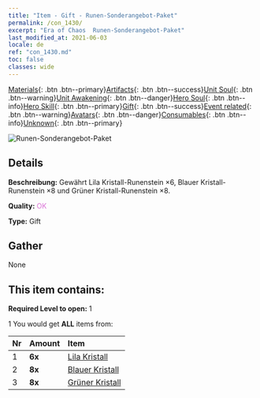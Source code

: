 ```yaml
---
title: "Item - Gift - Runen-Sonderangebot-Paket"
permalink: /con_1430/
excerpt: "Era of Chaos  Runen-Sonderangebot-Paket"
last_modified_at: 2021-06-03
locale: de
ref: "con_1430.md"
toc: false
classes: wide
---
```

 [Materials](/ItemsDE/){: .btn .btn--primary}[Artifacts](/ItemsDE/Artifacts/){: .btn .btn--success}[Unit Soul](/ItemsDE/UnitSoul/){: .btn .btn--warning}[Unit Awakening](/ItemsDE/UnitAwakening/){: .btn .btn--danger}[Hero Soul](/ItemsDE/HeroSoul/){: .btn .btn--info}[Hero Skill](/ItemsDE/HeroSkill/){: .btn .btn--primary}[Gift](/ItemsDE/Gift/){: .btn .btn--success}[Event related](/ItemsDE/Events/){: .btn .btn--warning}[Avatars](/ItemsDE/Avatars/){: .btn .btn--danger}[Consumables](/ItemsDE/Consumables/){: .btn .btn--info}[Unknown](/ItemsDE/Unknown/){: .btn .btn--primary}

 ![Runen-Sonderangebot-Paket](/images/t/i_907025.png)

## Details
 **Beschreibung:** Gewährt Lila Kristall-Runenstein ×6, Blauer Kristall-Runenstein ×8 und Grüner Kristall-Runenstein ×8.

 **Quality:** <span style="color: #DA70D6">OK</span>

 **Type:** Gift

## Gather

  None

## This item contains:

 **Required Level to open:** 1

 1 You would get **ALL** items  from:

  | Nr | Amount |     Item    |
  |:---|:-------|:------------|
  | 1 |  **6x** | [Lila Kristall](/ItemsDE/con_720/) |  | 
  | 2 |  **8x** | [Blauer Kristall](/ItemsDE/con_716/) |  | 
  | 3 |  **8x** | [Grüner Kristall](/ItemsDE/con_711/) |  | 
